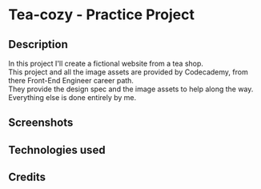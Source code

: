 # Tea-cozy - Practice Project

## Description

In this project I'll create a fictional website from a tea shop. \
This project and all the image assets are provided by Codecademy, from there Front-End Engineer career path. \
They provide the design spec and the image assets to help along the way. \
Everything else is done entirely by me.

## Screenshots

## Technologies used

## Credits
